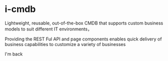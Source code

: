 # i-cmdb

Lightweight, reusable, out-of-the-box CMDB that supports custom business models to suit different IT environments，

Providing the REST Ful API and page components enables quick delivery of business capabilities to customize a variety of businesses

I'm back
